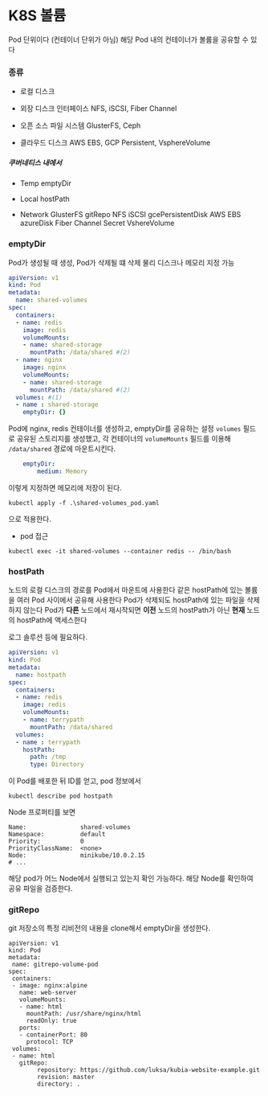 # K8S 볼륨

Pod 단위이다 (컨테이너 단위가 아님)
해당 Pod 내의 컨테이너가 볼륨을 공유할 수 있다

### 종류

[](https://kubernetes.io/docs/concepts/storage/volumes/#types-of-volumes)
* 로컬 디스크
* 외장 디스크 인터페이스
 NFS, iSCSI, Fiber Channel

* 오픈 소스 파일 시스템
GlusterFS, Ceph

* 클라우드 디스크
AWS EBS, GCP Persistent, VsphereVolume

##### 쿠버네티스 내에서

* Temp
emptyDir

* Local
hostPath

* Network
GlusterFS
gitRepo
NFS
iSCSI
gcePersistentDisk
AWS EBS
azureDisk
Fiber Channel
Secret
VshereVolume

### emptyDir

Pod가 생성될 때 생성, Pod가 삭제될 떄 삭제
물리 디스크나 메모리 지정 가능

```yml
apiVersion: v1
kind: Pod
metadata:
  name: shared-volumes 
spec:
  containers:
  - name: redis
    image: redis
    volumeMounts:
    - name: shared-storage
      mountPath: /data/shared #(2)
  - name: nginx
    image: nginx
    volumeMounts:
    - name: shared-storage
      mountPath: /data/shared #(2)
  volumes: #(1)
  - name : shared-storage
    emptyDir: {}
```

Pod에 nginx, redis 컨테이너를 생성하고, emptyDir를 공유하는 설정
`volumes` 필드로 공유된 스토리지를 생성했고, 각 컨테이너의 `volumeMounts` 필드를 이용해 `/data/shared` 경로에 마운트시킨다.

```yml
    emptyDir:
        medium: Memory
```

이렇게 지정하면 메모리에 저장이 된다.

```
kubectl apply -f .\shared-volumes_pod.yaml
```

으로 적용한다.

* pod 접근

```
kubectl exec -it shared-volumes --container redis -- /bin/bash
```

### hostPath

노드의 로컬 디스크의 경로를 Pod에서 마운트에 사용한다
같은 hostPath에 있는 볼륨을 여러 Pod 사이에서 공유해 사용한다
Pod가 삭제되도 hostPath에 있는 파일을 삭제하지 않는다
Pod가 **다른** 노드에서 재시작되면 **이전** 노드의 hostPath가 아닌 **현재** 노드의 hostPath에 액세스한다

로그 솔루션 등에 필요하다.

```yml
apiVersion: v1
kind: Pod
metadata:
  name: hostpath
spec:
  containers:
  - name: redis
    image: redis
    volumeMounts:
    - name: terrypath
      mountPath: /data/shared
  volumes:
  - name : terrypath
    hostPath:
      path: /tmp
      type: Directory
```

이 Pod를 배포한 뒤 ID를 얻고, pod 정보에서

```
kubectl describe pod hostpath
```

Node 프로퍼티를 보면

```
Name:               shared-volumes
Namespace:          default
Priority:           0
PriorityClassName:  <none>
Node:               minikube/10.0.2.15
# ...
```

해당 pod가 어느 Node에서 실행되고 있는지 확인 가능하다.
해당 Node를 확인하여 공유 파일을 검증한다.

### gitRepo

git 저장소의 특정 리비전의 내용을 clone해서 emptyDir을 생성한다.

```
apiVersion: v1
kind: Pod
metadata:
 name: gitrepo-volume-pod
spec:
 containers:
 - image: nginx:alpine
   name: web-server
   volumeMounts:
   - name: html
     mountPath: /usr/share/nginx/html
     readOnly: true
   ports:
   - containerPort: 80
     protocol: TCP
 volumes:
 - name: html
   gitRepo:
        repository: https://github.com/luksa/kubia-website-example.git
        revision: master
        directory: .
```